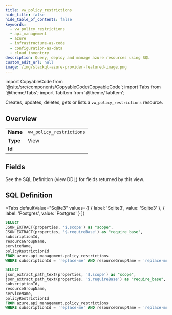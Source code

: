 ```yaml
--- 
title: vw_policy_restrictions
hide_title: false
hide_table_of_contents: false
keywords:
  - vw_policy_restrictions
  - api_management
  - azure
  - infrastructure-as-code
  - configuration-as-data
  - cloud inventory
description: Query, deploy and manage azure resources using SQL
custom_edit_url: null
image: /img/stackql-azure-provider-featured-image.png
---
```


import CopyableCode from '@site/src/components/CopyableCode/CopyableCode';
import Tabs from '@theme/Tabs';
import TabItem from '@theme/TabItem';

Creates, updates, deletes, gets or lists a <code>vw_policy_restrictions</code> resource.

## Overview
<table><tbody>
<tr><td><b>Name</b></td><td><code>vw_policy_restrictions</code></td></tr>
<tr><td><b>Type</b></td><td>View</td></tr>
<tr><td><b>Id</b></td><td><CopyableCode code="azure.api_management.vw_policy_restrictions" /></td></tr>
</tbody></table>

## Fields

See the SQL Definition (view DDL) for fields returned by this view.

## SQL Definition

<Tabs
defaultValue="Sqlite3"
values={[
{ label: 'Sqlite3', value: 'Sqlite3' },
{ label: 'Postgres', value: 'Postgres' }
]}
>
<TabItem value="Sqlite3">

```sql
SELECT
JSON_EXTRACT(properties, '$.scope') as "scope",
JSON_EXTRACT(properties, '$.requireBase') as "require_base",
subscriptionId,
resourceGroupName,
serviceName,
policyRestrictionId
FROM azure.api_management.policy_restrictions
WHERE subscriptionId = 'replace-me' AND resourceGroupName = 'replace-me' AND serviceName = 'replace-me';
```

</TabItem>
<TabItem value="Postgres">

```sql
SELECT
json_extract_path_text(properties, '$.scope') as "scope",
json_extract_path_text(properties, '$.requireBase') as "require_base",
subscriptionId,
resourceGroupName,
serviceName,
policyRestrictionId
FROM azure.api_management.policy_restrictions
WHERE subscriptionId = 'replace-me' AND resourceGroupName = 'replace-me' AND serviceName = 'replace-me';
```

</TabItem>
</Tabs>

